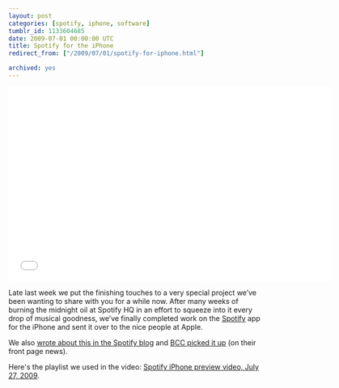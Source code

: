 ```yaml
---
layout: post
categories: [spotify, iphone, software]
tumblr_id: 1133604685  
date: 2009-07-01 00:00:00 UTC
title: Spotify for the iPhone
redirect_from: ["/2009/07/01/spotify-for-iphone.html"]

archived: yes
---
```


<object width="640" height="385"><param name="movie" value="http://www.youtube-nocookie.com/v/QNCb1IdmJ_0&hl=en&fs=1&rel=0&hd=1"></param><param name="allowFullScreen" value="true"></param><param name="allowscriptaccess" value="always"></param><embed src="//www.youtube-nocookie.com/v/QNCb1IdmJ_0&hl=en&fs=1&rel=0&hd=1" type="application/x-shockwave-flash" allowscriptaccess="always" allowfullscreen="true" width="640" height="385"></embed></object>

Late last week we put the finishing touches to a very special project we’ve been wanting to share with you for a while now. After many weeks of burning the midnight oil at Spotify HQ in an effort to squeeze into it every drop of musical goodness, we’ve finally completed work on the [Spotify](http://www.spotify.com/) app for the iPhone and sent it over to the nice people at Apple.

We also <a href="http://www.spotify.com/blog/archives/2009/07/27/spotify-for-iphone/">wrote about this in the Spotify blog</a> and <a href="http://news.bbc.co.uk/2/hi/technology/8169971.stm">BCC picked it up</a> (on their front page news).

Here's the playlist we used in the video: <a href="spotify:user:rasmus:playlist:608xY9QGoZfHTXaPqnmUZF">Spotify iPhone preview video, July 27, 2009</a>.
